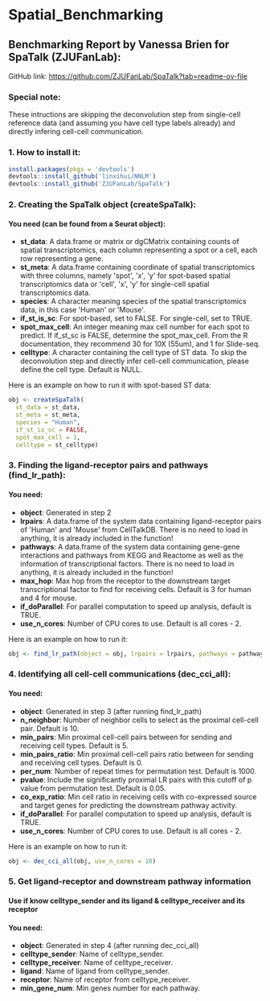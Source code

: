# Spatial_Benchmarking
## Benchmarking Report by Vanessa Brien for SpaTalk (ZJUFanLab): 
GitHub link: https://github.com/ZJUFanLab/SpaTalk?tab=readme-ov-file

### Special note:
These intructions are skipping the deconvolution step from single-cell reference data (and assuming you have cell type labels already) and directly infering cell-cell communication.

### 1. How to install it:
```r
install.packages(pkgs = 'devtools')
devtools::install_github('linxihui/NNLM')
devtools::install_github('ZJUFanLab/SpaTalk')
```

### 2. Creating the SpaTalk object (createSpaTalk):
#### You need (can be found from a Seurat object):
* **st_data**: A data.frame or matrix or dgCMatrix containing counts of spatial transcriptomics, each column representing a spot or a cell, each row representing a gene.
* **st_meta**: A data.frame containing coordinate of spatial transcriptomics with three columns, namely 'spot', 'x', 'y' for spot-based spatial transcriptomics data or 'cell', 'x', 'y' for single-cell spatial transcriptomics data.
* **species**: A character meaning species of the spatial transcriptomics data, in this case 'Human' or 'Mouse'.
* **if_st_is_sc**: For spot-based, set to FALSE. For single-cell, set to TRUE.
* **spot_max_cell**: An integer meaning max cell number for each spot to predict. If if_st_sc is FALSE, determine the spot_max_cell. From the R documentation, they recommend 30 for 10X (55um), and 1 for Slide-seq.
* **celltype**: A character containing the cell type of ST data. To skip the deconvolution step and directly infer cell-cell communication, please define the cell type. Default is NULL. 

Here is an example on how to run it with spot-based ST data:
```r
obj <- createSpaTalk(
  st_data = st_data,
  st_meta = st_meta,
  species = "Human",
  if_st_is_sc = FALSE,
  spot_max_cell = 1,
  celltype = st_celltype)
```
### 3. Finding the ligand-receptor pairs and pathways (find_lr_path):
#### You need:
* **object**: Generated in step 2
* **lrpairs**: A data.frame of the system data containing ligand-receptor pairs of 'Human' and 'Mouse' from CellTalkDB. There is no need to load in anything, it is already included in the function!
* **pathways**: A data.frame of the system data containing gene-gene interactions and pathways from KEGG and Reactome as well as the information of transcriptional factors. There is no need to load in anything, it is already included in the function!
* **max_hop**: Max hop from the receptor to the downstream target transcriptional factor to find for receiving cells. Default is 3 for human and 4 for mouse.
* **if_doParallel**: For parallel computation to speed up analysis, default is TRUE.
* **use_n_cores**: Number of CPU cores to use. Default is all cores - 2.

Here is an example on how to run it:
```r
obj <- find_lr_path(object = obj, lrpairs = lrpairs, pathways = pathways, use_n_cores = 10)
```
### 4. Identifying all cell-cell communications (dec_cci_all):
#### You need:
* **object**: Generated in step 3 (after running find_lr_path)
* **n_neighbor**: Number of neighbor cells to select as the proximal cell-cell pair. Default is 10.
* **min_pairs**: Min proximal cell-cell pairs between for sending and receiving cell types. Default is 5.
* **min_pairs_ratio**: Min proximal cell-cell pairs ratio between for sending and receiving cell types. Default is 0.
* **per_num**: Number of repeat times for permutation test. Default is 1000.
* **pvalue**: Include the significantly proximal LR pairs with this cutoff of p value from permutation test. Default is 0.05.
* **co_exp_ratio**: Min cell ratio in receiving cells with co-expressed source and target genes for predicting the downstream pathway activity.
* **if_doParallel**: For parallel computation to speed up analysis, default is TRUE.
* **use_n_cores**: Number of CPU cores to use. Default is all cores - 2.

Here is an example on how to run it:
```r
obj <- dec_cci_all(obj, use_n_cores = 10)
```
### 5. Get ligand-receptor and downstream pathway information
#### Use if know celltype_sender and its ligand & celltype_receiver and its receptor
#### You need:
* **object**: Generated in step 4 (after running dec_cci_all)
* **celltype_sender**: Name of celltype_sender.
* **celltype_receiver**: Name of celltype_receiver.
* **ligand**: Name of ligand from celltype_sender.
* **receptor**: Name of receptor from celltype_receiver.
* **min_gene_num**: Min genes number for each pathway.
